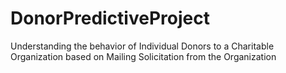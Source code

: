 # DonorPredictiveProject
Understanding the behavior of Individual Donors to a Charitable Organization based on Mailing Solicitation from the Organization
